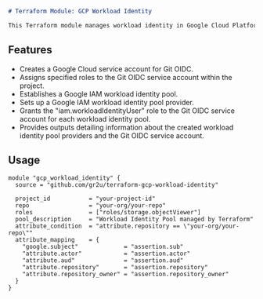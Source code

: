 ```markdown
# Terraform Module: GCP Workload Identity

This Terraform module manages workload identity in Google Cloud Platform (GCP) and facilitates the use of a Git OIDC service account.
```
## Features

- Creates a Google Cloud service account for Git OIDC.
- Assigns specified roles to the Git OIDC service account within the project.
- Establishes a Google IAM workload identity pool.
- Sets up a Google IAM workload identity pool provider.
- Grants the "iam.workloadIdentityUser" role to the Git OIDC service account for each workload identity pool.
- Provides outputs detailing information about the created workload identity pool providers and the Git OIDC service account.

## Usage

```hcl
module "gcp_workload_identity" {
  source = "github.com/gr2u/terraform-gcp-workload-identity"

  project_id           = "your-project-id"
  repo                 = "your-org/your-repo"
  roles                = ["roles/storage.objectViewer"]
  pool_description     = "Workload Identity Pool managed by Terraform"
  attribute_condition  = "attribute.repository == \"your-org/your-repo\""
  attribute_mapping    = {
    "google.subject"             = "assertion.sub"
    "attribute.actor"            = "assertion.actor"
    "attribute.aud"              = "assertion.aud"
    "attribute.repository"       = "assertion.repository"
    "attribute.repository_owner" = "assertion.repository_owner"
  }
}
```


<!-- ## Inputs

- `project_id` (required): The ID of the GCP project.
- `repo` (required): The repository identifier in the format `your-org/repo`.
- `roles` (required): A list of roles to assign to the service account.
- `pool_description` (optional): Description for the workload identity pool.
- `attribute_condition` (required): Attribute condition expression for the workload identity pool provider.
- `attribute_mapping` (required): Attribute mapping for the workload identity pool provider. -->
<!-- 
## Outputs

- `google_iam_workload_identity_pool_providers`: Information about the created workload identity pool providers.
- `sa_info`: Information about the created Git OIDC service account. -->


<!-- BEGIN_TF_DOCS -->

<!-- END_TF_DOCS -->